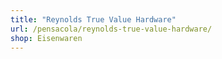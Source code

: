 ```yaml
---
title: "Reynolds True Value Hardware"
url: /pensacola/reynolds-true-value-hardware/
shop: Eisenwaren
---
```

